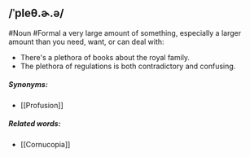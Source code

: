 ## /ˈpleθ.ɚ.ə/
#Noun #Formal
a very large amount of something, especially a larger amount than you need, want, or can deal with:

- There's  a plethora of books about the royal family.
- The plethora of regulations is both contradictory and confusing.

##### Synonyms:
- [[Profusion]]

##### Related words:
- [[Cornucopia]]
